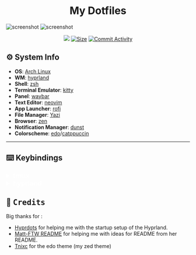 <h1 align='center'>My Dotfiles</h1>

<div>
  <img src='https://github.com/user-attachments/assets/1475f0dc-a010-403d-819b-d78677367962' alt='screenshot' />
  <img src='https://github.com/user-attachments/assets/681945a3-df57-4916-9cc1-821a070bf0ff' alt='screenshot' />
</div>
<p align="center">
  <a href="https://github.com/No0ne003/dotfiles/commits/"><img src="https://img.shields.io/github/last-commit/No0ne003/dotfiles?colorA=363a4f&colorB=b7bdf8&style=for-the-badge"></a>
 <a href="https://github.com/Matt-FTW/dotfiles"><img alt="Size" src="https://img.shields.io/github/repo-size/No0ne003/dotfiles?style=for-the-badge&logo=discord&color=DDB6F2&logoColor=D9E0EE&labelColor=302D41"></a>
  <a href="https://github.com/Matt-FTW/dotfiles/commits/main/"><img alt="Commit Activity" src="https://img.shields.io/github/commit-activity/m/No0ne003/dotfiles/main?style=for-the-badge&logo=github&color=F2CDCD&logoColor=D9E0EE&labelColor=302D41"/></a>
</p>

## ⚙️ System Info

- **OS**: [Arch Linux](https://archlinux.org/) 
- **WM**: [hyprland](https://hyprland.org/) 
- **Shell**: [zsh](https://www.zsh.org/) 
- **Terminal Emulator**: [kitty](https://sw.kovidgoyal.net/kitty/) 
- **Panel**: [waybar](https://github.com/Alexays/Waybar) 
- **Text Editor**: [neovim](https://neovim.io/) 
- **App Launcher**: [rofi](https://davatorium.github.io/rofi/) 
- **File Manager**: [Yazi](https://github.com/sxyazi/yazi) 
- **Browser**: [zen](https://zen-browser.app/) 
- **Notification Manager**: [dunst](https://github.com/dunst-project/dunst) 
- **Colorscheme**: [edo](https://github.com/tnixc/edo)/[catppuccin](https://github.com/catppuccin)

---

## ⌨️ Keybindings

<details>
  <summary style='font-size: 18px; color: white; font-weight: bold;'>tmux</summary>


| Keys                                                | Action                    |
| :-------------------------------------------------- | :------------------------ |
| <kbd>Ctrl</kbd> + <kbd>{h,j,k,l}</kbd>                   | switch pens               |
| <kbd>Alt</kbd> + <kbd>Shift</kbd> + <kbd>{h,j,k,l}</kbd> | resize pens               |
| <kbd>prefix</kbd> + <kbd>{ or }</kbd>               | change pen place          |
| <kbd>prefix</kbd> + <kbd>[</kbd>                    | enter copy mode           |
| `on copy mode` <kbd>y</kbd>                         | copy selection and cancel |
| `on copy mode` <kbd>v</kbd>                         | begin selection           |
| <kbd>prefix</kbd> + <kbd>z</kbd>                    | toggle pen to full window |
| <kbd>prefix</kbd> + <kbd>!</kbd>                    | make pen a full window    |

</details>

<details>
  <summary style='font-size: 18px; color: white; font-weight: bold;'>hyprland</summary>

| Keys                                                                                                     | Action                                               |
| :------------------------------------------------------------------------------------------------------- | :--------------------------------------------------- |
| <kbd>Super</kbd> + <kbd>Q</kbd><br><kbd>Alt</kbd> + <kbd>F4</kbd>                                        | Close focused window                                 |
| <kbd>Super</kbd> + <kbd>Del</kbd>                                                                        | Kill Hyprland session                                |
| <kbd>Super</kbd> + <kbd>W</kbd>                                                                          | Toggle the window between focus and float            |
| <kbd>Alt</kbd> + <kbd>Enter</kbd>                                                                        | Toggle the window between focus and fullscreen       |
| <kbd>Super</kbd> + <kbd>Esc</kbd>                                                                        | Launch lock screen                                   |
| <kbd>Super</kbd> + <kbd>Backspace</kbd>                                                                  | Launch logout menu                                   |
| <kbd>Ctrl</kbd> + <kbd>Esc</kbd>                                                                         | Toggle waybar                                        |
| <kbd>Super</kbd> + <kbd>Return</kbd>                                                                     | Launch terminal emulator (kitty)                     |
| <kbd>Super</kbd> + <kbd>E</kbd>                                                                          | Launch file manager (dolphin)                        |
| <kbd>Super</kbd> + <kbd>C</kbd>                                                                          | Launch text editor (vscode)                          |
| <kbd>Super</kbd> + <kbd>N</kbd>                                                                          | Launch web browser (Thorium)                         |
| <kbd>Ctrl</kbd> + <kbd>Shift</kbd> + <kbd>Esc</kbd>                                                      | Launch system monitor (htop/btop or fallback to top) |
| <kbd>Alt</kbd> + <kbd>Space</kbd>                                                                        | Launch application launcher (rofi)                   |
| <kbd>Super</kbd> + <kbd>Tab</kbd>                                                                        | Launch window switcher (rofi)                        |
| <kbd>Super</kbd> + <kbd>R</kbd>                                                                          | Launch file explorer (rofi)                          |
| <kbd>F10</kbd>                                                                                           | Toggle audio mute                                    |
| <kbd>F11</kbd>                                                                                           | Decrease volume                                      |
| <kbd>F12</kbd>                                                                                           | Increase volume                                      |
| <kbd>Super</kbd> + <kbd>P</kbd>                                                                          | Partial screenshot capture                           |
| <kbd>Super</kbd> + <kbd>Ctrl</kbd> + <kbd>P</kbd>                                                        | Partial screenshot capture (frozen screen)           |
| <kbd>Super</kbd> + <kbd>Alt</kbd> + <kbd>P</kbd>                                                         | Monitor screenshot capture                           |
| <kbd>PrtScn</kbd>                                                                                        | All monitors screenshot capture                      |
| <kbd>Super</kbd> + <kbd>Alt</kbd> + <kbd>G</kbd>                                                         | Disable hypr effects for gamemode                    |
| <kbd>Super</kbd> + <kbd>Alt</kbd> + <kbd>→</kbd><kbd>←</kbd>                                             | Cycle wallpaper                                      |
| <kbd>Super</kbd> + <kbd>Shift</kbd> + <kbd>A</kbd>                                                       | Launch style select menu (rofi)                      |
| <kbd>Super</kbd> + <kbd>Shift</kbd> + <kbd>W</kbd>                                                       | Launch wallpaper select menu (rofi)                  |
| <kbd>Super</kbd> + <kbd>V</kbd>                                                                          | Launch clipboard (rofi)                              |
| <kbd>Super</kbd> + <kbd>O</kbd>                                                                          | Switch keyboard layout                               |
| <kbd>Alt</kbd> + <kbd>Tab</kbd>                                                                          | Change window focus                                  |
| <kbd>Super</kbd> + <kbd>[0-9]</kbd>                                                                      | Switch workspaces                                    |
| <kbd>Super</kbd> + <kbd>Ctrl</kbd> + <kbd>j</kbd>                                                        | Move to the first empty workspace                    |
| <kbd>Super</kbd> + <kbd>Shift</kbd> + <kbd>h</kbd><kbd>l</kbd><kbd>k</kbd><kbd>j</kbd>                   | Resize windows                                       |
| <kbd>Super</kbd> + <kbd>Shift</kbd> + <kbd>[0-9]</kbd>                                                   | Move focused window to a relative workspace          |
| <kbd>Super</kbd> + <kbd>Shift</kbd> + <kbd>Ctrl</kbd> + <kbd>h</kbd><kbd>l</kbd><kbd>k</kbd><kbd>j</kbd> | Move focused window around the current workspace     |
| <kbd>Super</kbd> + <kbd>MouseScroll</kbd>                                                                | Scroll through existing workspaces                   |
| <kbd>Super</kbd> + <kbd>LeftClick</kbd><br><kbd>Super</kbd> + <kbd>Z</kbd>                               | Move focused window                                  |
| <kbd>Super</kbd> + <kbd>RightClick</kbd><br><kbd>Super</kbd> + <kbd>X</kbd>                              | Resize focused window                                |
| <kbd>Super</kbd> + <kbd>Alt</kbd> + <kbd>S</kbd>                                                         | Move/Switch to special workspace (scratchpad)        |
| <kbd>Super</kbd> + <kbd>S</kbd>                                                                          | Toggle to special workspace                          |
| <kbd>Super</kbd> + <kbd>D</kbd>                                                                          | Toggle focused window split                          |
| <kbd>Super</kbd> + <kbd>Alt</kbd> + <kbd>[0-9]</kbd>                                                     | Move focused window to a workspace silently          |

</details>

## :tada: <samp>Credits</samp>
Big thanks for :
- [Hyprdots](https://github.com/prasanthrangan/hyprdots/)  for helping me with the startup setup of the Hyprland.
- [Matt-FTW README](https://github.com/Matt-FTW/dotfiles/) for helping me with ideas for README from her README.
- [Tnixc](https://github.com/Tnixc/edo) for the edo theme (my zed theme)
